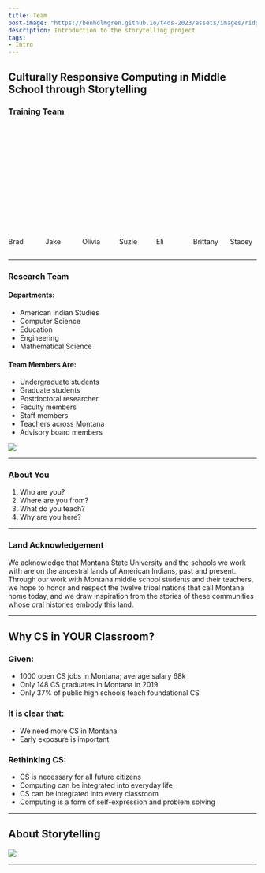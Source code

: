```yaml
---
title: Team
post-image: "https://benholmgren.github.io/t4ds-2023/assets/images/ridge.JPG"
description: Introduction to the storytelling project
tags:
- Intro
---
```


## Culturally Responsive Computing in Middle School through Storytelling

### Training Team

<section class="hero is-fullheight has-text-centered has-background-white-ter" id="about">
    <div class="hero-body">
        <div class="container">
            <div class="columns">
                <div class="column is-one-fifth-desktop is-one-tenth-tablet is-one-tenth-fullhd">
                    <figure class="image">
                        <img class="is-rounded" src="https://github.com/montanastorytelling/alice-lessons-pd/blob/gh-pages/assets/images/brad.jpg?raw=true" alt="{{site.author-name}}" width="300" height="200">
                    </figure>
                    <p>Brad</p>
                </div>
                <div class="column is-one-tenth-desktop is-one-tenth-tablet is-one-tenth-fullhd">
                    <figure class="image">
                        <img class="is-rounded" src="https://github.com/montanastorytelling/alice-lessons-pd/blob/gh-pages/assets/images/jake.jpg?raw=true" alt="{{site.author-name}}" width="300" height="200">
                    </figure>
                    <p>Jake</p>
                </div>
                <div class="column is-one-tenth-desktop is-one-tenth-tablet is-one-tenth-fullhd">
                    <figure class="image">
                        <img class="is-rounded" src="https://github.com/montanastorytelling/alice-lessons-pd/blob/gh-pages/assets/images/olivia.jpg?raw=true" alt="{{site.author-name}}" width="300" height="200">
                    </figure>
                    <p>Olivia</p>
                </div>
                <div class="column is-one-tenth-desktop is-one-tenth-tablet is-one-tenth-fullhd">
                    <figure class="image">
                        <img class="is-rounded" src="https://github.com/montanastorytelling/alice-lessons-pd/blob/gh-pages/assets/images/suzie.jpg?raw=true" alt="{{site.author-name}}" width="300" height="200" >
                    </figure>
                    <p>Suzie</p>
                </div>
                <div class="column is-one-tenth-desktop is-one-tenth-tablet is-one-tenth-fullhd">
                    <figure class="image">
                        <img class="is-rounded" src="https://github.com/montanastorytelling/alice-lessons-pd/blob/gh-pages/assets/images/eli.jpg?raw=true" alt="{{site.author-name}}" width="300" height="200" >
                    </figure>
                    <p>Eli</p>
                </div>
                <div class="column is-one-tenth-desktop is-one-tenth-tablet is-one-tenth-fullhd">
                    <figure class="image">
                        <img class="is-rounded" src="https://github.com/montanastorytelling/alice-lessons-pd/blob/gh-pages/assets/images/brittany.jpg?raw=true" alt="{{site.author-name}}" width="300" height="200" >
                    </figure>
                    <p>Brittany</p>
                </div>
                <div class="column is-one-tenth-desktop is-one-tenth-tablet is-one-tenth-fullhd">
                    <figure class="image">
                        <img class="is-rounded" src="https://github.com/montanastorytelling/alice-lessons-pd/blob/gh-pages/assets/images/stacey.jpg?raw=true" alt="{{site.author-name}}" width="300" height="200" >
                    </figure>
                    <p>Stacey</p>
                </div>
            </div>
        </div>
    </div>
</section>

---

### Research Team

#### Departments:
* American Indian Studies
* Computer Science
* Education
* Engineering
* Mathematical Science

#### Team Members Are:
* Undergraduate students
* Graduate students
* Postdoctoral researcher
* Faculty members
* Staff members
* Teachers across Montana
* Advisory board members

![](https://montanastorytelling.github.io/beaded-bag-trainings/assets/images/team.jpg)

---

### About You

1. Who are you?
2. Where are you from?
3. What do you teach?
4. Why are you here?

---

### Land Acknowledgement

We acknowledge that Montana State University and the schools we work with are on the ancestral lands of American Indians, past and present. Through our work with Montana middle school students and their teachers, we hope to honor and respect the twelve tribal nations that call Montana home today, and we draw inspiration from the stories of these communities whose oral histories embody this land.

---

## Why CS in YOUR Classroom?

### Given:
* 1000 open CS jobs in Montana; average salary 68k
* Only 148 CS graduates in Montana in 2019
* Only 37% of public high schools teach foundational CS

### It is clear that:
* We need more CS in Montana
* Early exposure is important

### Rethinking CS:
* CS is necessary for all future citizens
* Computing can be integrated into everyday life
* CS can be integrated into every classroom
* Computing is a form of self-expression and problem solving

---

## About Storytelling

![](https://montanastorytelling.github.io/beaded-bag-trainings/assets/images/venn.jpg)

---
